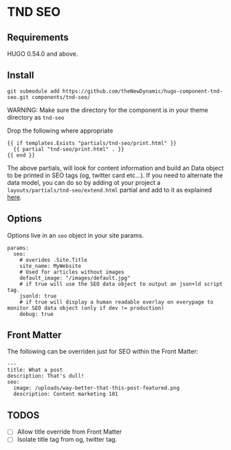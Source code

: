 # TND SEO

## Requirements

HUGO 0.54.0 and above.

## Install

```
git submodule add https://github.com/theNewDynamic/hugo-component-tnd-seo.git components/tnd-seo/
```

WARNING: Make sure the directory for the component is in your theme directory as `tnd-seo`

Drop the following where appropriate
```
{{ if templates.Exists "partials/tnd-seo/print.html" }}
  {{ partial "tnd-seo/print.html" . }}
{{ end }}
```

The above partials, will look for content information and build an Data object to be printed in SEO tags (og, twitter card etc...).
If you need to alternate the data model, you can do so by adding ot your project a `layouts/partials/tnd-seo/extend.html` partial and add to it as explained [here](/layouts/partials/tnd-seo/extend.html).

## Options

Options live in an `seo` object in your site params.

```
params:
  seo:
    # overides .Site.Title
    site_name: MyWebsite 
    # Used for articles without images
    default_image: "/images/default.jpg"
    # if true will use the SEO data object to output an json+ld script tag.
    jsonld: true
    # if true will display a human readable overlay on everypage to monitor SEO data object (only if dev != production)
    debug: true
```

## Front Matter

The following can be overriden just for SEO within the Front Matter:

```
---
title: What a post
description: That's dull!
seo:
  image: /uploads/way-better-that-this-post-featured.png
  description: Content marketing 101
```

## TODOS

- [ ] Allow title override from Front Matter
- [ ] Isolate title tag from og, twitter tag.
